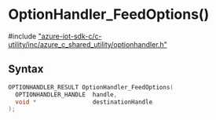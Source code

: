 # OptionHandler_FeedOptions()

\#include ["azure-iot-sdk-c/c-utility/inc/azure_c_shared_utility/optionhandler.h"](../iot-c-ref-optionhandler-h.md)  

## Syntax

```C
OPTIONHANDLER_RESULT OptionHandler_FeedOptions(
  OPTIONHANDLER_HANDLE  handle,
  void *                destinationHandle
);

```

